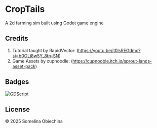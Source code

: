 # CropTails

 A 2d farming sim built using Godot game engine


## Credits

1. Tutorial taught by RapidVector: (https://youtu.be/it0lsREGdmc?si=b0OLj8w5Y_8tn-SN)
2. Game Assets by cupnoodle: (https://cupnooble.itch.io/sprout-lands-asset-pack)


## Badges

![GDScript](https://img.shields.io/badge/GDScript-2579a0)


## License

© 2025 Somelina Obiechina

